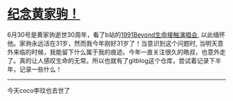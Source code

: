 # [纪念黄家驹！](https://github.com/kenwoodjw/gitblog/issues/3)

6月30号是黄家驹逝世30周年，看了b站的[1991Beyond生命接触演唱会](https://m.bilibili.com/video/BV1or4y1D7Di?buvid=Z440AE4D1ACEEB7847FF97E59B07FC38AC45&is_story_h5=false&mid=2nnD0%2BnOUbZ1zyEL%2BGZOUA%3D%3D&p=1&plat_id=116&share_from=ugc&share_medium=iphone&share_plat=ios&share_session_id=99C2892E-ED9E-4188-958A-1F625A988C97&share_source=WEIXIN_MONMENT&share_tag=s_i&timestamp=1688130684&unique_k=Um2hElv&up_id=2142655487), 以此缅怀他。家驹永远活在31岁，然而我今年刚好31岁了！当意识到这个问题时, 当明天意外来临的时候，我能留下什么属于我的痕迹。今年一直关注很久的皓叔，也意外走了。真的让人感叹生命的无常。所以也就有了gitblog这个仓库，尝试着记录下半年，记录一些什么！

---

今天coco李玟也去世了